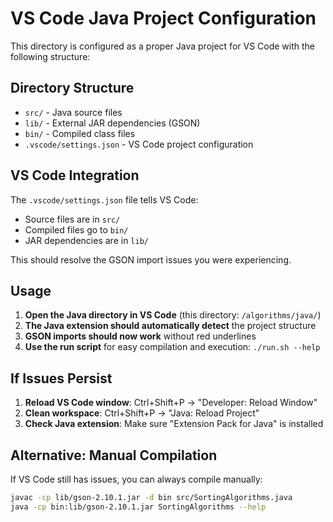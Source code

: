 # VS Code Java Project Configuration

This directory is configured as a proper Java project for VS Code with the following structure:

## Directory Structure
- `src/` - Java source files
- `lib/` - External JAR dependencies (GSON)
- `bin/` - Compiled class files
- `.vscode/settings.json` - VS Code project configuration

## VS Code Integration

The `.vscode/settings.json` file tells VS Code:
- Source files are in `src/`
- Compiled files go to `bin/`
- JAR dependencies are in `lib/`

This should resolve the GSON import issues you were experiencing.

## Usage

1. **Open the Java directory in VS Code** (this directory: `/algorithms/java/`)
2. **The Java extension should automatically detect** the project structure
3. **GSON imports should now work** without red underlines
4. **Use the run script** for easy compilation and execution: `./run.sh --help`

## If Issues Persist

1. **Reload VS Code window**: Ctrl+Shift+P → "Developer: Reload Window"
2. **Clean workspace**: Ctrl+Shift+P → "Java: Reload Project"
3. **Check Java extension**: Make sure "Extension Pack for Java" is installed

## Alternative: Manual Compilation

If VS Code still has issues, you can always compile manually:
```bash
javac -cp lib/gson-2.10.1.jar -d bin src/SortingAlgorithms.java
java -cp bin:lib/gson-2.10.1.jar SortingAlgorithms --help
```

